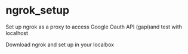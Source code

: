 # ngrok_setup
Set up ngrok as a proxy to access Google Oauth API (gapi)and test with localhost

Download ngrok and set up in your localbox


